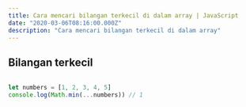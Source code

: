 ```yaml
---
title: Cara mencari bilangan terkecil di dalam array | JavaScript
date: "2020-03-06T08:16:00.000Z"
description: "Cara mencari bilangan terkecil di dalam array"
---
```


## Bilangan terkecil

```javascript

let numbers = [1, 2, 3, 4, 5]
console.log(Math.min(...numbers)) // 1

```
